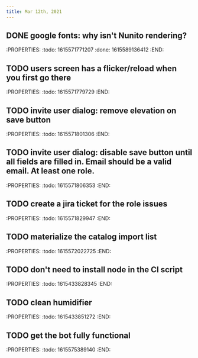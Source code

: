 ```yaml
---
title: Mar 12th, 2021
---
```


## DONE google fonts: why isn't Nunito rendering?
:PROPERTIES:
:todo: 1615571771207
:done: 1615589136412
:END:
## TODO users screen has a flicker/reload when you first go there
:PROPERTIES:
:todo: 1615571779729
:END:
## TODO invite user dialog: remove elevation on save button
:PROPERTIES:
:todo: 1615571801306
:END:
## TODO invite user dialog: disable save button until all fields are filled in. Email should be a valid email. At least one role.
:PROPERTIES:
:todo: 1615571806353
:END:
## TODO create a jira ticket for the role issues
:PROPERTIES:
:todo: 1615571829947
:END:
## TODO materialize the catalog import list
:PROPERTIES:
:todo: 1615572022725
:END:
## TODO don't need to install node in the CI script
:PROPERTIES:
:todo: 1615433828345
:END:
## TODO clean humidifier
:PROPERTIES:
:todo: 1615433851272
:END:
## TODO get the bot fully functional
:PROPERTIES:
:todo: 1615575389140
:END:
